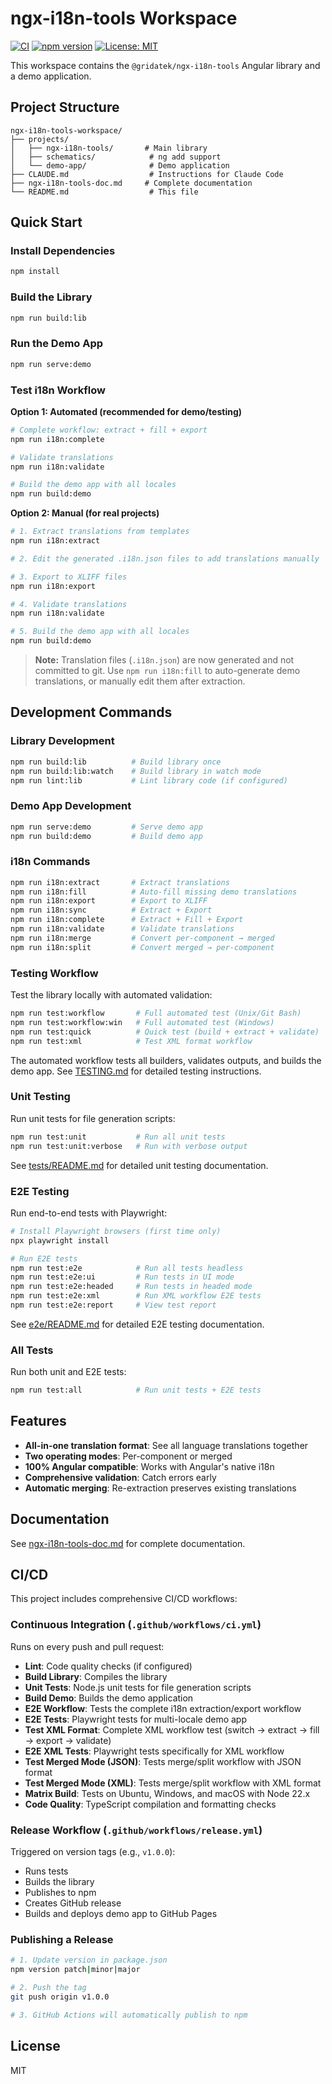 # ngx-i18n-tools Workspace

[![CI](https://github.com/gridatek/https://github.com/gridatek/ngx-i18n-tools-workspace/actions/workflows/ci.yml/workflows/CI/badge.svg)](https://github.com/gridatek/ngx-i18n-tools-workspace/actions/workflows/ci.yml)
[![npm version](https://badge.fury.io/js/%40gridatek%2Fngx-i18n-tools.svg)](https://www.npmjs.com/package/@gridatek/ngx-i18n-tools)
[![License: MIT](https://img.shields.io/badge/License-MIT-yellow.svg)](https://opensource.org/licenses/MIT)

This workspace contains the `@gridatek/ngx-i18n-tools` Angular library and a demo application.

## Project Structure

```
ngx-i18n-tools-workspace/
├── projects/
│   ├── ngx-i18n-tools/       # Main library
│   ├── schematics/            # ng add support
│   └── demo-app/              # Demo application
├── CLAUDE.md                  # Instructions for Claude Code
├── ngx-i18n-tools-doc.md     # Complete documentation
└── README.md                  # This file
```

## Quick Start

### Install Dependencies

```bash
npm install
```

### Build the Library

```bash
npm run build:lib
```

### Run the Demo App

```bash
npm run serve:demo
```

### Test i18n Workflow

**Option 1: Automated (recommended for demo/testing)**

```bash
# Complete workflow: extract + fill + export
npm run i18n:complete

# Validate translations
npm run i18n:validate

# Build the demo app with all locales
npm run build:demo
```

**Option 2: Manual (for real projects)**

```bash
# 1. Extract translations from templates
npm run i18n:extract

# 2. Edit the generated .i18n.json files to add translations manually

# 3. Export to XLIFF files
npm run i18n:export

# 4. Validate translations
npm run i18n:validate

# 5. Build the demo app with all locales
npm run build:demo
```

> **Note:** Translation files (`.i18n.json`) are now generated and not committed to git. Use `npm run i18n:fill` to auto-generate demo translations, or manually edit them after extraction.

## Development Commands

### Library Development

```bash
npm run build:lib          # Build library once
npm run build:lib:watch    # Build library in watch mode
npm run lint:lib           # Lint library code (if configured)
```

### Demo App Development

```bash
npm run serve:demo         # Serve demo app
npm run build:demo         # Build demo app
```

### i18n Commands

```bash
npm run i18n:extract       # Extract translations
npm run i18n:fill          # Auto-fill missing demo translations
npm run i18n:export        # Export to XLIFF
npm run i18n:sync          # Extract + Export
npm run i18n:complete      # Extract + Fill + Export
npm run i18n:validate      # Validate translations
npm run i18n:merge         # Convert per-component → merged
npm run i18n:split         # Convert merged → per-component
```

### Testing Workflow

Test the library locally with automated validation:

```bash
npm run test:workflow       # Full automated test (Unix/Git Bash)
npm run test:workflow:win   # Full automated test (Windows)
npm run test:quick          # Quick test (build + extract + validate)
npm run test:xml            # Test XML format workflow
```

The automated workflow tests all builders, validates outputs, and builds the demo app. See [TESTING.md](./TESTING.md) for detailed testing instructions.

### Unit Testing

Run unit tests for file generation scripts:

```bash
npm run test:unit           # Run all unit tests
npm run test:unit:verbose   # Run with verbose output
```

See [tests/README.md](./tests/README.md) for detailed unit testing documentation.

### E2E Testing

Run end-to-end tests with Playwright:

```bash
# Install Playwright browsers (first time only)
npx playwright install

# Run E2E tests
npm run test:e2e            # Run all tests headless
npm run test:e2e:ui         # Run tests in UI mode
npm run test:e2e:headed     # Run tests in headed mode
npm run test:e2e:xml        # Run XML workflow E2E tests
npm run test:e2e:report     # View test report
```

See [e2e/README.md](./e2e/README.md) for detailed E2E testing documentation.

### All Tests

Run both unit and E2E tests:

```bash
npm run test:all            # Run unit tests + E2E tests
```

## Features

- **All-in-one translation format**: See all language translations together
- **Two operating modes**: Per-component or merged
- **100% Angular compatible**: Works with Angular's native i18n
- **Comprehensive validation**: Catch errors early
- **Automatic merging**: Re-extraction preserves existing translations

## Documentation

See [ngx-i18n-tools-doc.md](./ngx-i18n-tools-doc.md) for complete documentation.

## CI/CD

This project includes comprehensive CI/CD workflows:

### Continuous Integration (`.github/workflows/ci.yml`)

Runs on every push and pull request:

- **Lint**: Code quality checks (if configured)
- **Build Library**: Compiles the library
- **Unit Tests**: Node.js unit tests for file generation scripts
- **Build Demo**: Builds the demo application
- **E2E Workflow**: Tests the complete i18n extraction/export workflow
- **E2E Tests**: Playwright tests for multi-locale demo app
- **Test XML Format**: Complete XML workflow test (switch → extract → fill → export → validate)
- **E2E XML Tests**: Playwright tests specifically for XML workflow
- **Test Merged Mode (JSON)**: Tests merge/split workflow with JSON format
- **Test Merged Mode (XML)**: Tests merge/split workflow with XML format
- **Matrix Build**: Tests on Ubuntu, Windows, and macOS with Node 22.x
- **Code Quality**: TypeScript compilation and formatting checks

### Release Workflow (`.github/workflows/release.yml`)

Triggered on version tags (e.g., `v1.0.0`):

- Runs tests
- Builds the library
- Publishes to npm
- Creates GitHub release
- Builds and deploys demo app to GitHub Pages

### Publishing a Release

```bash
# 1. Update version in package.json
npm version patch|minor|major

# 2. Push the tag
git push origin v1.0.0

# 3. GitHub Actions will automatically publish to npm
```

## License

MIT
